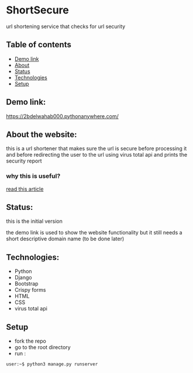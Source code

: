 # ShortSecure
url shortening service that checks for url security

## Table of contents
* [Demo link](#demo-link)
* [About](#about-the-website)
* [Status](#status)
* [Technologies](#technologies)
* [Setup](#setup)

## Demo link:
https://2bdelwahab000.pythonanywhere.com/

## About the website:
this is a url shortener that makes sure the url is secure before processing it and before redirecting the user to the url using virus total api and prints the security report

### why this is useful? 
[read this article](https://www.cmu.edu/iso/aware/dont-take-the-bait/shortened-url-security.html#:~:text=Shortened%20URLs%2C%20such%20as%20those,software%20on%20to%20your%20device.)

## Status:
this is the initial version

the demo link is used to show the website functionality but it still needs a short descriptive domain name (to be done later)

## Technologies:
* Python
* Django
* Bootstrap
* Crispy forms
* HTML
* CSS
* virus total api

## Setup
* fork the repo
* go to the root directory
* run : 
```console
user:~$ python3 manage.py runserver
```
